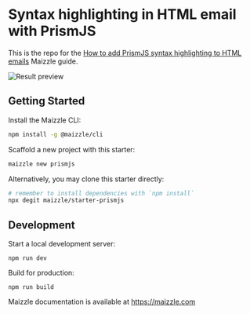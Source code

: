 # Syntax highlighting in HTML email with PrismJS

This is the repo for the [How to add PrismJS syntax highlighting to HTML emails](https://maizzle.com/guides/syntax-highlighting-prismjs) Maizzle guide.

![Result preview](https://res.cloudinary.com/maizzle/image/upload/v1625823493/guides/syntax-highlight/preview.jpg)

## Getting Started

Install the Maizzle CLI:

```sh
npm install -g @maizzle/cli
```

Scaffold a new project with this starter:

```sh
maizzle new prismjs
```

Alternatively, you may clone this starter directly:

```bash
# remember to install dependencies with `npm install`
npx degit maizzle/starter-prismjs
```

## Development

Start a local development server:

```
npm run dev
```

Build for production:

```
npm run build
```

Maizzle documentation is available at https://maizzle.com
